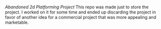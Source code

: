 *Abandoned 2d Platforming Project*
This repo was made just to store the project. I worked on it for some time and ended up discarding the project in favor of another idea for a commercial project that was more appealing and marketable.
